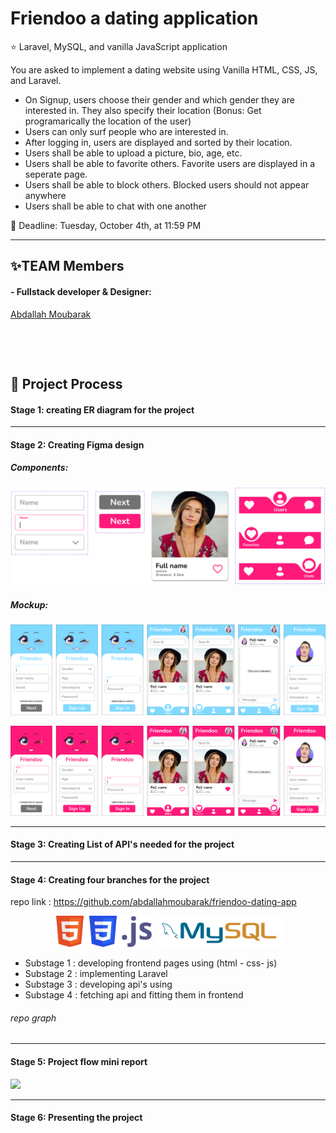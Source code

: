 # Friendoo a dating application

⭐ Laravel, MySQL, and vanilla JavaScript application

You are asked to implement a dating website using Vanilla HTML, CSS, JS, and Laravel.

- On Signup, users choose their gender and which gender they are interested in. They also specify their location (Bonus: Get programarically the location of the user)
- Users can only surf people who are interested in.
- After logging in, users are displayed and sorted by their location.
- Users shall be able to upload a picture, bio, age, etc.
- Users shall be able to favorite others. Favorite users are displayed in a seperate page.
- Users shall be able to block others. Blocked users should not appear anywhere
- Users shall be able to chat with one another

📅 Deadline: Tuesday, October 4th, at 11:59 PM

---

## ✨TEAM Members

#### - Fullstack developer & Designer:

<a href='https://github.com/abdallahmoubarak'>Abdallah Moubarak<p><img width='150' src="https://avatars.githubusercontent.com/u/112470831?v=4" alt='' /></p></a>

<img align="center" src="https://github-readme-stats.vercel.app/api?username=abdallahmoubarak&show_icons=true&locale=en" alt="" />

## 🎯 Project Process

#### Stage 1: creating ER diagram for the project

---

#### Stage 2: Creating Figma design

##### Components:

![](./src/components.png)

##### Mockup:

![](./src/blue-mock.png)

![](./src/pink-mock.png)

---

#### Stage 3: Creating List of API's needed for the project

---

#### Stage 4: Creating four branches for the project

repo link : https://github.com/abdallahmoubarak/friendoo-dating-app

<p align='center'>
<img src='./src/html.svg' width='50' alt=''>
<img src='./src/css.svg' width='50' alt=''>
<img src='./src/javascript.svg' width='50' alt=''>
<img src='./src/php.svg' height='50' alt=''>
<img src='./src/mysql.svg' height='50' alt=''>
</p>

- Substage 1 : developing frontend pages using (html - css- js)
- Substage 2 : implementing Laravel
- Substage 3 : developing api's using
- Substage 4 : fetching api and fitting them in frontend

###### repo graph

---

#### Stage 5: Project flow mini report

![](./src/project-flow-minireport.png?style=center)

---

#### Stage 6: Presenting the project
